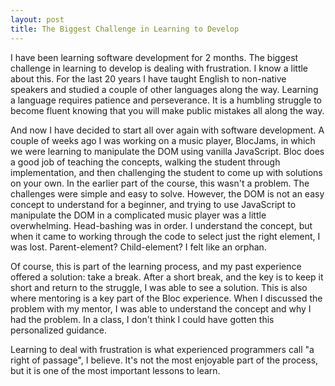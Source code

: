 ```yaml
---
layout: post
title: The Biggest Challenge in Learning to Develop
---
```


I have been learning software development for 2 months. The biggest challenge in learning to develop is dealing with frustration. I know a little about this. For the last 20 years I have taught English to non-native speakers and studied a couple of other languages along the way. Learning a language requires patience and perseverance. It is a humbling struggle to become fluent knowing that you will make public mistakes all along the way.

And now I have decided to start all over again with software development. A couple of weeks ago I was working on a music player, BlocJams, in which we were learning to manipulate the DOM using vanilla JavaScript. Bloc does a good job of teaching the concepts, walking the student through implementation, and then challenging the student to come up with solutions on your own. In the earlier part of the course, this wasn't a problem. The challenges were simple and easy to solve. However, the DOM is not an easy concept to understand for a beginner, and trying to use JavaScript to manipulate the DOM in a complicated music player was a little overwhelming. Head-bashing was in order. I understand the concept, but when it came to working through the code to select just the right element, I was lost. Parent-element? Child-element? I felt like an orphan.

Of course, this is part of the learning process, and my past experience offered a solution: take a break. After a short break, and the key is to keep it short and return to the struggle, I was able to see a solution. This is also where mentoring is a key part of the Bloc experience. When I discussed the problem with my mentor, I was able to understand the concept and why I had the problem. In a class, I don't think I could have gotten this personalized guidance.

Learning to deal with frustration is what experienced programmers call "a right of passage", I believe. It's not the most enjoyable part of the process, but it is one of the most important lessons to learn.    
